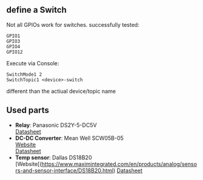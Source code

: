 ## define a Switch

Not all GPIOs work for switches.
successfully tested:

```
GPIO1
GPIO3
GPIO4
GPIO12
```

Execute via Console:
```
SwitchMode1 2
SwitchTopic1 <device>-switch
```

different than the actiual device/topic name

## Used parts

* **Relay**: Panasonic DS2Y-5-DC5V  
   [Datasheet](https://www3.panasonic.biz/ac/e_download/control/relay/signal/catalog/mech_eng_ds2y.pdf)
* **DC-DC Converter**: Mean Well SCW05B-05  
   [Website](https://www.meanwell-web.com/en/product-info/dc-dc-converter/pcb/4-10-w/scw05/product/SCW05B-05)  
   [Datasheet](https://www.meanwell-web.com/en/download_datasheet.php?products_id=SCW05B-05&type=3)
* **Temp sensor**: Dallas DS18B20  
   [Website[(https://www.maximintegrated.com/en/products/analog/sensors-and-sensor-interface/DS18B20.html)
   [Datasheet](https://datasheets.maximintegrated.com/en/ds/DS18B20.pdf)
   